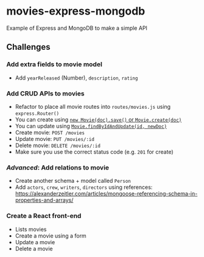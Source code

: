 # movies-express-mongodb
Example of Express and MongoDB to make a simple API

## Challenges

### Add extra fields to movie model

- Add `yearReleased` (Number), `description`, `rating`

### Add CRUD APIs to movies

- Refactor to place all movie routes into `routes/movies.js` using `express.Router()`
- You can create using [`new Movie(doc).save()` or `Movie.create(doc)`](http://mongoosejs.com/docs/api.html#model_Model.create)
- You can update using [`Movie.findByIdAndUpdate(id, newDoc)`](http://mongoosejs.com/docs/api.html#model_Model.findByIdAndUpdate)
- Create movie: `POST /movies`
- Update movie: `PUT /movies/:id`
- Delete movie: `DELETE /movies/:id`
- Make sure you use the correct status code (e.g. `201` for create)

### *Advanced*: Add relations to movie
- Create another schema + model called `Person`
- Add `actors`, `crew`, `writers`, `directors` using references: https://alexanderzeitler.com/articles/mongoose-referencing-schema-in-properties-and-arrays/

### Create a React front-end

- Lists movies
- Create a movie using a form
- Update a movie
- Delete a movie
